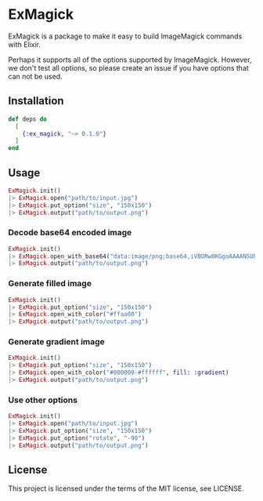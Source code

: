 # ExMagick

ExMagick is a package to make it easy to build ImageMagick commands with Elixir.

Perhaps it supports all of the options supported by ImageMagick.
However, we don't test all options, so please create an issue if you have options that can not be used.

## Installation

```elixir
def deps do
  [
    {:ex_magick, "~> 0.1.0"}
  ]
end
```

## Usage

```elixir
ExMagick.init()
|> ExMagick.open("path/to/input.jpg")
|> ExMagick.put_option("size", "150x150")
|> ExMagick.output("path/to/output.png")
```

### Decode base64 encoded image

```elixir
ExMagick.init()
|> ExMagick.open_with_base64("data:image/png;base64,iVBORw0KGgoAAAANSUhEUgAAAAoAAAAKCAYAAAH6Nf8rAAAABGdBTUEAALGPC/xhBQAAAD9JREFUGBlj/A8EDEDABCLAACQC5jHC5EDCcA5cIZwBl4Loh5BwWWRB4lVi1U68IFaLkF0CY2M1EiaJTA+gQgApmhwFHvIPpAAAAABJRU5ErkJggg==")
|> ExMagick.output("path/to/output.png")
```

### Generate filled image

```elixir
ExMagick.init()
|> ExMagick.put_option("size", "150x150")
|> ExMagick.open_with_color("#ffaa00")
|> ExMagick.output("path/to/output.png")
```

### Generate gradient image

```elixir
ExMagick.init()
|> ExMagick.put_option("size", "150x150")
|> ExMagick.open_with_color("#000000-#ffffff", fill: :gradient)
|> ExMagick.output("path/to/output.png")
```

### Use other options

```elixir
ExMagick.init()
|> ExMagick.open("path/to/input.jpg")
|> ExMagick.put_option("size", "150x150")
|> ExMagick.put_option("rotate", "-90")
|> ExMagick.output("path/to/output.png")
```

## License
This project is licensed under the terms of the MIT license, see LICENSE.
